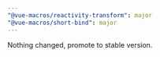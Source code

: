 ```yaml
---
"@vue-macros/reactivity-transform": major
"@vue-macros/short-bind": major
---
```


Nothing changed, promote to stable version.
